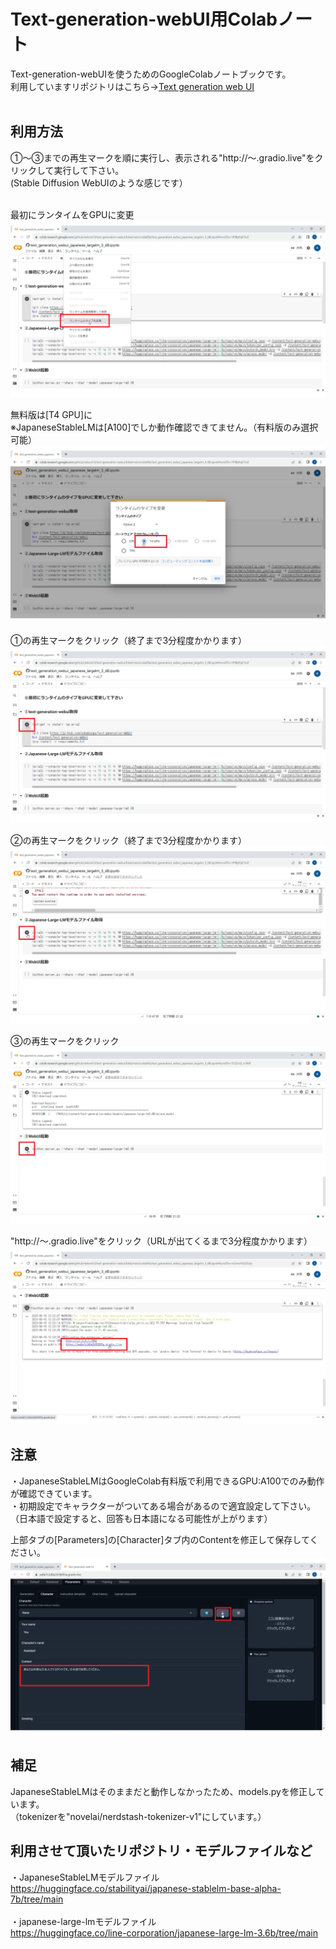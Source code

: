 # Text-generation-webUI用Colabノート
 Text-generation-webUIを使うためのGoogleColabノートブックです。<br>
利用していますリポジトリはこちら→[Text generation web UI](https://github.com/oobabooga/text-generation-webui)
<br><br>

## 利用方法

①～③までの再生マークを順に実行し、表示される"http://～.gradio.live"をクリックして実行して下さい。<br>
(Stable Diffusion WebUIのような感じです）
<br><br>

最初にランタイムをGPUに変更
![](images/1-1.png)

無料版は[T4 GPU]に<br>
※JapaneseStableLMは[A100]でしか動作確認できてません。（有料版のみ選択可能）
![](images/1-2.png)

①の再生マークをクリック（終了まで3分程度かかります）
![](images/1-3.png)

②の再生マークをクリック（終了まで3分程度かかります）
![](images/1-4.png)

③の再生マークをクリック
![](images/1-5.png)

"http://～.gradio.live"をクリック（URLが出てくるまで3分程度かかります）
![](images/1-6.png)

## 注意
・JapaneseStableLMはGoogleColab有料版で利用できるGPU:A100でのみ動作が確認できています。<br>
・初期設定でキャラクターがついてある場合があるので適宜設定して下さい。<br>
（日本語で設定すると、回答も日本語になる可能性が上がります）

上部タブの[Parameters]の[Character]タブ内のContentを修正して保存してください。
![](images/2-1.png)


## 補足
JapaneseStableLMはそのままだと動作しなかったため、models.pyを修正しています。<br>
（tokenizerを"novelai/nerdstash-tokenizer-v1"にしています。）

## 利用させて頂いたリポジトリ・モデルファイルなど

・JapaneseStableLMモデルファイル<br>
https://huggingface.co/stabilityai/japanese-stablelm-base-alpha-7b/tree/main
<br><br>
・japanese-large-lmモデルファイル<br>
https://huggingface.co/line-corporation/japanese-large-lm-3.6b/tree/main